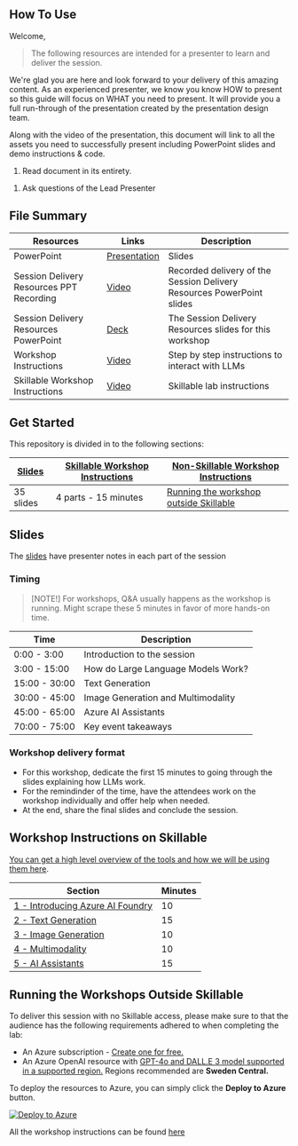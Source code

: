 ## How To Use

Welcome,

> The following resources are intended for a presenter to learn and deliver the session.

We're glad you are here and look forward to your delivery of this amazing content. As an experienced presenter, we know you know HOW to present so this guide will focus on WHAT you need to present. It will provide you a full run-through of the presentation created by the presentation design team. 

Along with the video of the presentation, this document will link to all the assets you need to successfully present including PowerPoint slides and demo instructions &
code.

1.  Read document in its entirety.
<!-- 1.  Watch the video presentation -->
1.  Ask questions of the Lead Presenter

## File Summary

| Resources          | Links                            | Description |
|-------------------|----------------------------------|-------------------|
| PowerPoint        | [Presentation](https://aka.ms/AAryqzi) | Slides |
| Session Delivery Resources PPT Recording     | [Video](https://aka.ms/AAs7etz) | Recorded delivery of the Session Delivery Resources PowerPoint slides |
| Session Delivery Resources PowerPoint |  [Deck](https://aka.ms/AAs7mfu) | The Session Delivery Resources slides for this workshop |
| Workshop Instructions |  [Video](/lab/Workshop%20Instructions/00_Introduction.md) | Step by step instructions to interact with LLMs |
| Skillable Workshop Instructions |  [Video](/lab/Skillable%20Workshop%20Instructions/00_Introduction.md) | Skillable lab instructions |


## Get Started

This repository is divided in to the following sections:

| [Slides](https://aka.ms/AAryqzi) | [Skillable Workshop Instructions](/lab/Skillable%20Workshop%20Instructions/00_Introduction.md) | [Non-Skillable Workshop Instructions](/lab/Workshop%20Instructions/00_Introduction.md) | 
|-------------------|---------------------------|--------------------------------------
| 35 slides  | 4 parts - 15 minutes | [Running the workshop outside Skillable](/lab/Workshop%20Instructions/00_Introduction.md) |

## Slides

The [slides](https://aka.ms/AAryqzi) have presenter notes in each part of the session

### Timing

> [NOTE!]
>  For workshops, Q&A usually happens as the workshop is running. Might scrape these 5 minutes in favor of more hands-on time.​

| Time        | Description 
--------------|-------------
0:00 - 3:00   | Introduction to the session 
3:00 - 15:00  | How do Large Language Models Work? 
15:00 - 30:00 | Text Generation
30:00 - 45:00 | Image Generation and Multimodality
45:00 - 65:00 | Azure AI Assistants
70:00 - 75:00 | Key event takeaways

### Workshop delivery format

- For this workshop, dedicate the first 15 minutes to going through the slides explaining how LLMs work. 
- For the remindinder of the time, have the attendees work on the workshop individually and offer help when needed. 
- At the end, share the final slides and conclude the session.

## Workshop Instructions on Skillable

[You can get a high level overview of the tools and how we will be using them here](/lab/Skillable%20Workshop%20Instructions/01_Set_up.md).

| Section | Minutes | 
-------------------------------------------------------------------------------------------------------|---------|
|  [1 - Introducing Azure AI Foundry](/lab/Skillable%20Workshop%20Instructions/01_Set_up.md) | 10       | 
|  [2 - Text Generation](/lab/Skillable%20Workshop%20Instructions/02_Text_Generation.md) | 15   |
|  [3 - Image Generation](/lab/Skillable%20Workshop%20Instructions/03_Image_Generation.md) | 10   | [Link]() | 15       | 
|  [4 - Multimodality](/lab/Skillable%20Workshop%20Instructions/04_Multimodal_Interfaces.md) | 10  | 
|  [5 - AI Assistants](/lab/Skillable%20Workshop%20Instructions/05_AI_Assistants.md) | 15  | [Link]()  |

## Running the Workshops Outside Skillable

To deliver this session with no Skillable access, please make sure to that the audience has the following requirements adhered to when completing the lab:

- An Azure subscription - [Create one for free.](https://azure.microsoft.com/free/cognitive-services?WT.mc_id=aiml-132569-bethanycheum)
- An Azure OpenAI resource with [GPT-4o and DALL.E 3 model supported in a supported region.](https://learn.microsoft.com/en-us/azure/ai-services/openai/concepts/models#assistants-preview?WT.mc_id=aiml-132569-bethanycheum) Regions recommended are **Sweden Central.**

To deploy the resources to Azure, you can simply click the **Deploy to Azure** button.

[![Deploy to Azure](https://aka.ms/deploytoazurebutton)](https://portal.azure.com/#create/Microsoft.Template/uri/https%3A%2F%2Fraw.githubusercontent.com%2Fmicrosoft%2Faitour-interact-with-llms%2Fmain%2Flab%2FWorkshop%20Instructions%2Fassets%2FAITour24_WKR540_Template.json)

All the workshop instructions can be found [here](/lab/Workshop%20Instructions/00_Introduction.md)


